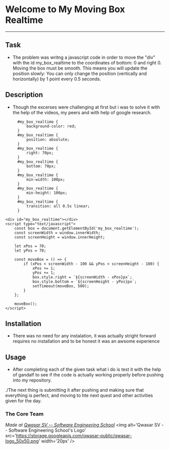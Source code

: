 # Welcome to My Moving Box Realtime
***

## Task
- The problem was writng a javascript code in order to move the "div" with the id my_box_realtime to the coordinates of bottom: 0 and right 0. Moving the box must be smooth. This means you will update the position slowly: You can only change the position (vertically and horizontally) by 1 point every 0.5 seconds.

## Description
- Though the excerses were challenging at first but i was to solve it with the help of the videos, my peers and with  help of google research.


        #my_box_realtime {
            background-color: red;
        }
        #my_box_realtime {
            position: absolute;
        }
        #my_box_realtime {
            right: 70px;
        }
        #my_box_realtime {
            bottom: 70px;
        }
        #my_box_realtime {
            min-width: 100px;
        }
        #my_box_realtime {
            min-height: 100px;
        }
        #my_box_realtime {
            transition: all 0.5s linear;
        }

>
    <div id="my_box_realtime"></div>
    <script type="text/javascript">
        const box = document.getElementById('my_box_realtime');
        const screenWidth = window.innerWidth;
        const screenHeight = window.innerHeight;

        let xPos = 70; 
        let yPos = 70; 

        const moveBox = () => {
            if (xPos < screenWidth - 100 && yPos < screenHeight - 100) {
                xPos += 1;
                yPos += 1;
                box.style.right = `${screenWidth - xPos}px`;
                box.style.bottom = `${screenHeight - yPos}px`;
                setTimeout(moveBox, 500);
            }
        };

        moveBox();
    </script>

## Installation
- There was no need for any instalation, it was actually stright forward requires no installation and to be honest it was an awsome experience


## Usage
- After completing each of the given task what i do is test it with the help of gandalf to see if the code is actually working properly before pushing into my repository.

./The next thing is submitting it after pushing and making sure that everything is perfect, and moving to hte next quest and other activities given for the day.


### The Core Team


<span><i>Made at <a href='https://qwasar.io'>Qwasar SV -- Software Engineering School</a></i></span>
<span><img alt='Qwasar SV -- Software Engineering School's Logo' src='https://storage.googleapis.com/qwasar-public/qwasar-logo_50x50.png' width='20px' /></span>
